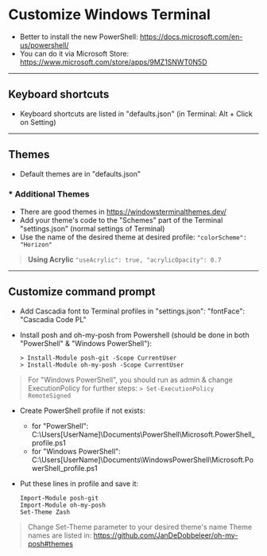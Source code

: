 # Customize Windows Terminal

- Better to install the new PowerShell: https://docs.microsoft.com/en-us/powershell/
- You can do it via Microsoft Store: https://www.microsoft.com/store/apps/9MZ1SNWT0N5D

-------------------------

## Keyboard shortcuts
- Keyboard shortcuts are listed in "defaults.json" (in Terminal: Alt + Click on Setting)

-------------------------

## Themes
- Default themes are in "defaults.json"

### * Additional Themes
- There are good themes in https://windowsterminalthemes.dev/
- Add your theme's code to the "Schemes" part of the Terminal "settings.json" (normal settings of Terminal)
- Use the name of the desired theme at desired profile:
    ``` "colorScheme": "Horizon" ```

> **Using Acrylic**
    ```
    "useAcrylic": true,
    "acrylicOpacity": 0.7
    ```

-------------------------

## Customize command prompt

- Add Cascadia font to Terminal profiles in "settings.json":
"fontFace": "Cascadia Code PL"

- Install posh and oh-my-posh from Powershell (should be done in both "PowerShell" & "Windows PowerShell"):
    ```
    > Install-Module posh-git -Scope CurrentUser
    > Install-Module oh-my-posh -Scope CurrentUser
    ```

> For "Windows PowerShell", you should run as admin & change ExecutionPolicy for further steps:
    ``` > Set-ExecutionPolicy RemoteSigned ```

- Create PowerShell profile if not exists:
    - for "PowerShell":
    C:\Users\[UserName]\Documents\PowerShell\Microsoft.PowerShell_profile.ps1
    - for "Windows PowerShell":
    C:\Users\[UserName]\Documents\WindowsPowerShell\Microsoft.PowerShell_profile.ps1

- Put these lines in profile and save it:
    ```
    Import-Module posh-git
    Import-Module oh-my-posh
    Set-Theme Zash
    ```

> Change Set-Theme parameter to your desired theme's name
    Theme names are listed in: https://github.com/JanDeDobbeleer/oh-my-posh#themes